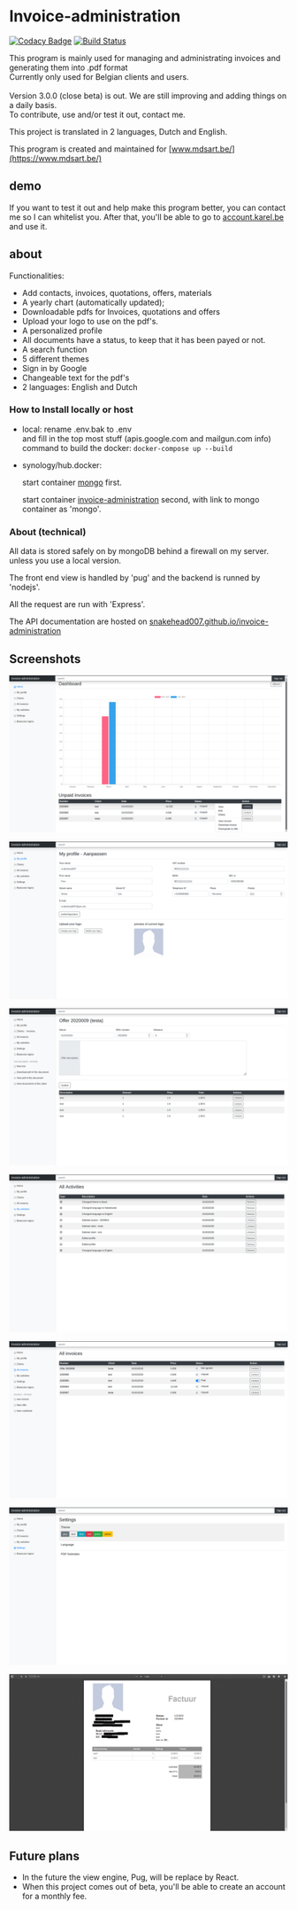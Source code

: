 # Invoice-administration

[![Codacy Badge](https://api.codacy.com/project/badge/Grade/2b050f3946714359aaca43cc883f5115)](https://www.codacy.com/manual/snakehead007/invoice-administration?utm_source=github.com&utm_medium=referral&utm_content=snakehead007/invoice-administration&utm_campaign=Badge_Grade)
[![Build Status](https://travis-ci.com/snakehead007/invoice-administration.svg?branch=master)](https://travis-ci.com/snakehead007/invoice-administration)

This program is mainly used for managing and administrating invoices and generating them into .pdf format
<br> Currently only used for Belgian clients and users.  
<br> Version 3.0.0 (close beta) is out. We are still improving and adding things on a daily basis. 
<br> To contribute, use and/or test it out, contact me.  

This project is translated in 2 languages, Dutch and English.

This program is created and maintained for [www.mdsart.be/](https://www.mdsart.be/)

## demo

If you want to test it out and help make this program better, you can contact me so I can whitelist you.
After that, you'll be able to go to [account.karel.be](https://account.karel.be/) and use it.

## about

Functionalities:

-   Add contacts, invoices, quotations, offers, materials
-   A yearly chart (automatically updated);
-   Downloadable pdfs for Invoices, quotations and offers
-   Upload your logo to use on the pdf's. 
-   A personalized profile
-   All documents have a status, to keep that it has been payed or not.
-   A search function
-   5 different themes
-   Sign in by Google
-   Changeable text for the pdf's
-   2 languages: English and Dutch

### How to Install locally or host

-   local: 
       rename .env.bak to .env 
       <br> and fill in the top most stuff (apis.google.com and mailgun.com info) 
       <br> command to build the docker: `docker-compose up --build`

-   synology/hub.docker:

     start container [mongo](https://hub.docker.com/_/mongo) first.

     start container [invoice-administration](https://hub.docker.com/repository/docker/snakehead007/invoice-administration) second, with link to mongo container as 'mongo'.

### About (technical)

All data is stored safely on by mongoDB behind a firewall on my server. unless you use a local version.

The front end view is handled by 'pug' and the backend is runned by 'nodejs'.

All the request are run with 'Express'.

The API documentation are hosted on [snakehead007.github.io/invoice-administration](https://snakehead007.github.io/invoice-administration)
  
## Screenshots

![Profile edit page](screenshots/1.png)

![Settings page](screenshots/2.png)

![index page](screenshots/3.png)

![pdf generated invoice ](screenshots/4.png)

![contacts page](screenshots/5.png)

![Invoices and others of 1 contact](screenshots/6.png)

![the chart](screenshots/7.png)

## Future plans

-   In the future the view engine, Pug, will be replace by React.
-   When this project comes out of beta, you'll be able to create an account  for a monthly fee.

